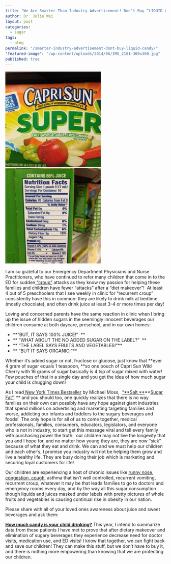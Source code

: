 ```yaml
---
title: "We Are Smarter Than Industry Advertisement! Don’t Buy “LIQUID CANDY”!"
author: Dr. Julie Wei
layout: post
categories: 
  - sugar
tags: 
  - blog
permalink: "/smarter-industry-advertisement-dont-buy-liquid-candy/"
"featured-image": "/wp-content/uploads/2014/06/IMG_2101-300x300.jpg"
published: true
---
```


<img class="alignleft size-medium wp-image-1071" src="/wp-content/uploads/2014/06/IMG_2101-300x300.jpg" alt="IMG_2101" width="300" height="300" />

<img class="alignleft size-medium wp-image-1070" src="/wp-content/uploads/2014/06/IMG_2100-300x300.jpg" alt="IMG_2100" width="300" height="300" />


I am so grateful to our Emergency Department Physicians and Nurse Practitioners, who have continued to refer many children that come in to the ED for sudden[ “croup”][1] attacks as they know my passion for helping these families and children have fewer “attacks” after a “diet makeover”!  At least 4 out of 5 preschoolers that I see weekly in clinic for “recurrent croup” consistently have this in common: they are likely to drink milk at bedtime (mostly chocolate), and often drink juice at least 3-4 or more times per day!

Loving and concerned parents have the same reaction in clinic when I bring up the issue of hidden sugars in the seemingly innocent beverages our children consume at both daycare, preschool, and in our own homes:

  * **“BUT, IT SAYS 100% JUICE!”  **
  * ** “WHAT ABOUT THE NO ADDED SUGAR ON THE LABEL?”  **
  * ** “THE LABEL SAYS FRUITS AND VEGETABLES!”**
  * ** “BUT IT SAYS ORGANIC!”**

Whether it’s added sugar or not, fructose or glucose, just know that **ever 4 gram of sugar equals 1 teaspoon, **so one pouch of Capri Sun Wild Cherry with 16 grams of sugar basically is 4 tsp of sugar mixed with water! Few pouches of that in a single day and you get the idea of how much sugar your child is chugging down!

As I read[ New York Times Bestseller][2] by Michael Moss,  [“**Salt **][3]**[Sugar Fat”][3], ** and you should too, one quickly realizes that there is no way families on their own can possibly have any hope against giant industries that spend millions on advertising and marketing targeting families and worse, addicting our infants and toddlers to the sugary beverages and foods!  The only hope is for all of us to come together, medical professionals, families, consumers, educators, legislators, and everyone who is not in industry, to start get this message viral and tell every family with purchasing power the truth:  our children may not live the longevity that you and I hope for, and no matter how young they are, they are now “sick” because of what they eat and drink. We can and we must help our children and each other’s, I promise you industry will not be helping them grow and live a healthy life. They are busy doing their job which is marketing and securing loyal customers for life!

Our children are experiencing a host of chronic issues like [runny nose, congestion, cough][4], asthma that isn’t well controlled, recurrent vomiting, recurrent croup, whatever it may be that leads families to go to doctors and emergency rooms every day, and by the way all this sugar consumption though liquids and juices masked under labels with pretty pictures of whole fruits and vegetables is causing continual rise in obesity in our nation.

Please share with all of your loved ones awareness about juice and sweet beverages and ask them:

[**How much candy is your child drinking?**][5] This year, I intend to summarize data from these patients I have met to prove that after dietary makeover and elimination of sugary beverages they experience decrease need for doctor visits, medication use, and ED visits! I know that together, we can fight back and save our children! They can make this stuff, but we don’t have to buy it, and there is nothing more empowering than knowing that we are protecting our children.



 [1]: recurrent-croup-answer-may-child-drinking/ "Recurrent CROUP – The Answer May be in What Your Child is Drinking!"
 [2]: http://www.nytimes.com/2013/03/18/books/salt-sugar-fat-by-michael-moss.html?pagewanted=all
 [3]: http://www.amazon.com/Salt-Sugar-Fat-Giants-Hooked/dp/1400069807
 [4]: milk-cookie-disease/ "The “Milk and Cookie Disease”"
 [5]: much-candy-child-drinking/ "How Much Candy Is Your Child Drinking? [Infographic]"
 [6]: the-book
